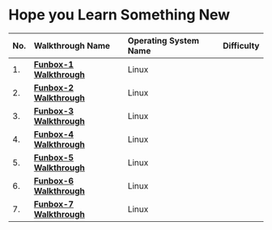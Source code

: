 # Hope you Learn Something New 
 | No. | Walkthrough Name | Operating System Name | Difficulty |
 |:----|:-----------------|:----------------------|:-----------|
 |  1. | [**Funbox-1 Walkthrough**](https://www.linkedin.com/pulse/funbox-1-walkthrough-vulnhub-shubham-singh/) | Linux |         |
 |  2. | [**Funbox-2 Walkthrough**](https://shubham-singh.medium.com/funbox-2-walkthrough-vulnhub-b1933209acf3) | Linux |         |   
 |  3. | [**Funbox-3 Walkthrough**](https://shubham-singh.medium.com/funbox-3-easy-walkthrough-vulnhub-fd13a1648445)| Linux |        |
 |  4. | [**Funbox-4 Walkthrough**](https://shubham-singh.medium.com/funbox-4-ctf-walkthrough-vulnhub-a5c733c350df)|  Linux |           |
 |  5. | [**Funbox-5 Walkthrough**](https://shubham-singh.medium.com/funbox-5-next-level-walkthrough-vulnhub-9b896ccca06)| Linux  |         |
 |  6. | [**Funbox-6 Walkthrough**](https://shubham-singh.medium.com/funbox-6-gamble-hall-walkthrough-vulnhub-26ad3f076d67)|  Linux |         |
 |  7. | [**Funbox-7 Walkthrough**](https://shubham-singh.medium.com/funbox-7-easyenum-walkthrough-vulnhub-3c1ef0f1c2ef)|Linux  |         |
